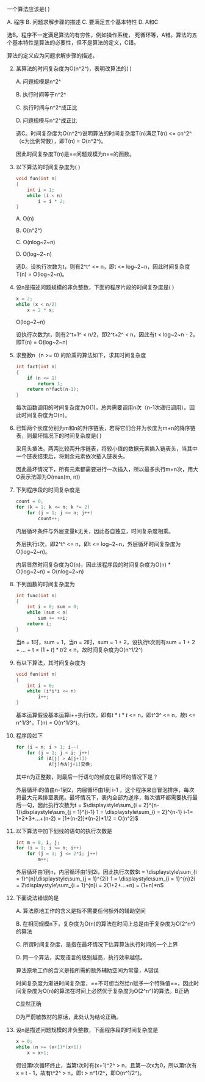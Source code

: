 一个算法应该是( )

A. 程序			B. 问题求解步骤的描述		C. 要满足五个基本特性	D. A和C

选B。程序不一定满足算法的有穷性，例如操作系统， 死循环等，A错。算法的五个基本特性是算法的必要性，但不是算法的定义，C错。

算法的定义应为问题求解步骤的描述。



2. 某算法的时间复杂度为O(n^2^)，表明改算法的( )

   A. 问题规模是n^2^

   B. 执行时间等于n^2^

   C. 执行时间与n^2^成正比

   D. 问题规模与n^2^成正比

   选C。时间复杂度为O(n^2^)说明算法的时间复杂度T(n)满足T(n) <= cn^2^（c为比例常数），即T(n) = O(n^2^)。

   因此时间复杂度T(n)是==问题规模为n==的函数。



3. 以下算法的时间复杂度为( )

   ```C
   void fun(int n)
   {
       int i = 1;
       while (i < n)
           i = i * 2;
   }
   ```

   A. O(n)

   B. O(n^2^)

   C. O(nlog~2~n)

   D. O(log~2~n)

   选D。设执行次数为t，则有2^t^ <= n，即t <= log~2~n，因此时间复杂度T(n) = O(log~2~n)。



4. 设n是描述问题规模的非负整数，下面的程序片段的时间复杂度是( )

   ```C
   x = 2;
   while (x < n/2)
       x = 2 * x;
   ```

   O(log~2~n)

   设执行次数为t，则有2^t+1^ < n/2，即2^t+2^ < n，因此有t < log~2~n - 2，即T(n) = O(log~2~n)



5. 求整数n（n >= 0) 的阶乘的算法如下，求其时间复杂度

   ```C
   int fact(int n)
   {
       if (n <= 1)
           return 1;
       return n*fact(n-1);
   }
   ```

   每次函数调用的时间复杂度为O(1)，总共需要调用n次（n-1次递归调用）。因此时间复杂度为O(n)。



6. 已知两个长度分别为m和n的升序链表，若将它们合并为长度为m+n的降序链表，则最坏情况下的时间复杂度是( )

   采用头插法。两两比较两升序链表，将较小值的数据元素插入链表头，当其中一个链表结束后，将剩余元素依次插入链表头。

   因此最坏情况下，所有元素都需要进行一次插入，所以最多执行m+n次，用大O表示法即为O(max(m, n))



7. 下列程序段的时间复杂度是

   ```C
   count = 0;
   for (k = 1; k <= n; k *= 2)
       for (j = 1; j <= n; j++)
           count++;
   ```

   内层循环条件与外层变量k无关，因此各自独立，时间复杂度相乘。

   外层执行t次，即2^t^ <= n，即t <= log~2~n，外层循环时间复杂度为O(log~2~n)。

   内层显然时间复杂度为O(n)，因此该程序段的时间复杂度为O(n) * O(log~2~n) = O(nlog~2~n)



8. 下列函数的时间复杂度为

   ```C
   int func(int n)
   {
       int i = 0; sum = 0;
       while (sum < n)
           sum += ++i;
       return i;
   }
   ```

   当n = 1时，sum = 1，当n = 2时，sum = 1 + 2，设执行t次则有sum = 1 + 2 + ... + t = $(1+t) * t /2$ < n，故时间复杂度为O(n^1/2^)



9. 有以下算法，其时间复杂度为

   ```C
   void fun(int n)
   {
       int i = 0;
       while (i*i*i <= n)
           i++;
   }
   ```

   基本运算假设基本运算i++执行t次，即有$t*t*t$ <= n，即t^3^ <= n，故t <= n^1/3^，T(n) = O(n^1/3^)。



10. 程序段如下

    ```C
    for (i = n; i > 1; i--)
        for (j = 1; j < i; j++)
            if (A[j] > A[j+1])
                A[j]与A[j+1]交换;
    ```

    其中n为正整数，则最后一行语句的频度在最坏的情况下是？

    外层循环i的值由n-1到2，内层循环由1到 i-1 ，这个程序来自冒泡排序，每次将最大元素排至表尾。最坏情况下，表内全部为逆序，每次循环都需要执行最后一句，因此执行次数为t = $\displaystyle\sum_{i = 2}^{n-1}\displaystyle\sum_{j = 1}^{i-1} 1 = \displaystyle\sum_{i = 2}^{n-1} i-1= 1+2+3+...+(n-2) = [1+(n-2)]*(n-2)*1/2 = O(n^2)$

11. 以下算法中加下划线的语句的执行次数是

    ```C
    int m = 0, i, j;
    for (i = 1; i <= n; i++)
        for (j = 1; j <= 2*i; j++)
            m++;
    ```

    外层循环由1到n，内层循环由1到2i，因此执行次数$t = \displaystyle\sum_{i = 1}^{n}\displaystyle\sum_{j = 1}^{2i} 1 = \displaystyle\sum_{i = 1}^{n}2i = 2\displaystyle\sum_{i = 1}^{n}i = 2(1+2+...+n) = (1+n)*n$

12. 下面说法错误的是

    A. 算法原地工作的含义是指不需要任何额外的辅助空间

    B. 在相同规模n下，复杂度为O(n)的算法在时间上总是由于复杂度为O(2^n^)的算法

    C. 所谓时间复杂度，是指在最坏情况下估算算法执行时间的一个上界

    D. 同一个算法，实现语言的级别越高，执行效率越低。

    算法原地工作的含义是指所需的额外辅助空间为常量，A错误

    时间复杂度为渐进时间复杂度，==不可想当然给n赋予一个特殊值==，因此时间复杂度为O(n)的算法在时间上必然优于复杂度为O(2^n^)的算法。B正确

    C显然正确

    D为严蔚敏教材的原话，此处认为结论正确。



13. 设n是描述问题规模的非负整数，下面程序段的时间复杂度是

    ```C
    x = 0;
    while (n >= (x+1)*(x+1))
        x = x+1;
    ```

    假设第t次循环终止，当第t次时有(x+1)^2^ > n，且第一次x为0，所以第t次有x = t - 1，故有t^2^ > n，即t > n^1/2^，即O(n^1/2^)。